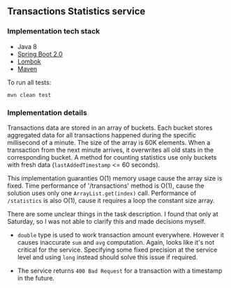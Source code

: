 ## Transactions Statistics service

### Implementation tech stack

* Java 8
* [Spring Boot 2.0](https://spring.io/projects/spring-boot)
* [Lombok](https://projectlombok.org/)
* [Maven](https://maven.apache.org/)

To run all tests:
```
mvn clean test
```

### Implementation details

Transactions data are stored in an array of buckets. Each bucket stores
aggregated data for all transactions happened during the specific millisecond of a minute.
The size of the array is 60K elements. When a transaction from the next minute arrives, it
overwrites all old stats in the corresponding bucket.
A method for counting statistics use only buckets with fresh data
(`lastAddedTimestamp` <= 60 seconds).

This implementation guaranties O(1) memory usage cause the array size is fixed.
Time performance of '/transactions' method is O(1), cause the solution uses only one
`ArrayList.get(index)` call.
Performance of `/statistics` is also O(1), cause it requires a loop the constant size array.

There are some unclear things in the task description. I found that only at
Saturday, so I was not able to clarify this and made decisions myself.

* `double` type is used to work transaction amount everywhere. However it causes
inaccurate `sum` and `avg` computation. Again, looks like it's not critical 
for the service. Specifying some fixed precision at the service level and
using `long` instead should solve this issue if required.

* The service returns `400 Bad Request` for a transaction with a timestamp in the future.
